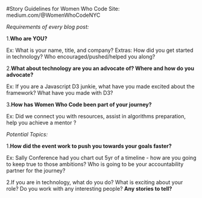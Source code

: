 #Story Guidelines for Women Who Code 
Site: medium.com/@WomenWhoCodeNYC

*Requirements of every blog post:*

1.**Who are YOU?**

Ex: What is your name, title, and company? 
Extras: How did you get started in technology? Who encouraged/pushed/helped you along? 

2.**What about technology are you an advocate of? Where and how do you advocate?**

Ex: If you are a Javascript D3 junkie, what have you made excited about the framework? What have you made with D3? 

3.**How has Women Who Code been part of your journey?**

Ex: Did we connect you with resources, assist in algorithms preparation, help you achieve a mentor ? 



*Potential Topics:*

1.**How did the event work to push you towards your goals faster?**

Ex: Sally Conference had you chart out 5yr of a timeline - how are you going to keep true to those ambitions? Who is going to be your accountability partner for the journey? 

2.If you are in technology, what do you do?
What is exciting about your role? 
Do you work with any interesting people? 
**Any stories to tell?** 